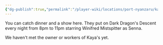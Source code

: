 ```yaml
---
{"dg-publish":true,"permalink":"/player-wiki/locations/port-nyanzaru/kaya-s-house-of-repose/","noteIcon":""}
---
```


You can catch dinner and a show here. They put on Dark Dragon's Descent every night from 8pm to 11pm starring Winifred Mistspitter as Senna. 

We haven't met the owner or workers of Kaya's yet.